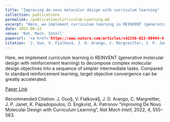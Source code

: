 ```yaml
---
title: "Improving de novo molecular design with curriculum learning"
collection: publications
permalink: /publication/Curriculum-Learning.md
excerpt: "Here, we implement curriculum learning in REINVENT (generative molecular design with reinforcement learning) to decompose complex molecular design objectives into a sequence of simpler intermediate tasks. Compared to standard reinforcement learning, target objective convergence can be greatly accelerated."
date: 2022-06-22
venue: 'Nat. Mach. Intell'
paperurl: '<a href='https://www.nature.com/articles/s42256-022-00494-4'>Paper Link</a>
citation: 'J. Guo, V. Fialková, J. D. Arango, C. Margreitter, J. P. Janet, K. Papadopoulos, O. Engkvist, A. Patronov “Improving De Novo Molecular Design with Curriculum Learning”, <i>Nat Mach Intell</i>, 2022, 4, 555–563.'
---
```

Here, we implement curriculum learning in REINVENT (generative molecular design with reinforcement learning) to decompose complex molecular design objectives into a sequence of simpler intermediate tasks. Compared to standard reinforcement learning, target objective convergence can be greatly accelerated.

[Paper Link](https://www.nature.com/articles/s42256-022-00494-4)

Recommended Citation: J. Guo§, V. Fialková§, J. D. Arango, C. Margreitter, J. P. Janet, K. Papadopoulos, O. Engkvist, A. Patronov “Improving De Novo Molecular Design with Curriculum Learning”, <i>Nat Mach Intell</i>, 2022, 4, 555–563.
